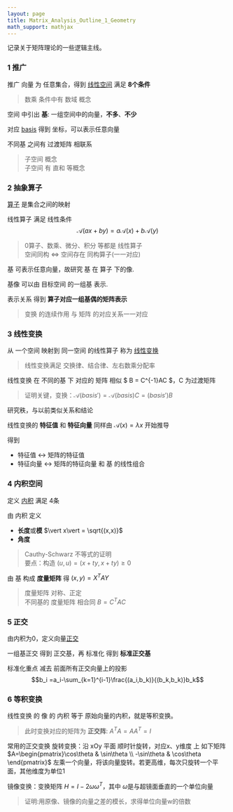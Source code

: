 ```yaml
---
layout: page
title: Matrix_Analysis_Outline_1_Geometry
math_support: mathjax
---
```



记录关于矩阵理论的一些逻辑主线。

### 1 推广

推广 向量 为 任意集合，得到 [线性空间](quiver-note-url/12F3DF5A-1F33-4953-B8C2-0E217BEB6231) 满足 **8个条件**

> 数乘 条件中有 数域 概念

空间 中引出
**基**: 一组空间中的向量，**不多**、**不少**

对应 [basis](quiver-note-url/132394FD-6B84-40F9-B87D-68EEF36B2353) 得到 坐标，可以表示任意向量

不同基 之间有 过渡矩阵 相联系

> 子空间 概念  
> 子空间 有 直和 等概念

### 2 抽象算子

[算子](quiver-note-url/EF311FF9-8527-4C97-B2E8-DD88EAE8DFB3) 是集合之间的映射

线性算子 满足 线性条件 $$\mathscr A(ax+by) = a\mathscr A(x) + b\mathscr A(y)$$

> 0算子、数乘、微分、积分 等都是 线性算子  
> 空间同构 $\Leftrightarrow$ 空间存在 同构算子(一一对应)

基 可表示任意向量，故研究 基 在 算子 下的像.

基像 可以由 目标空间 的一组基 表示.

表示关系 得到 **算子对应一组基偶的矩阵表示**

> 变换 的连续作用 与 矩阵 的对应关系一一对应

### 3 线性变换

从 一个空间 映射到 同一空间 的线性算子 称为 [线性变换](quiver-note-url/68A84243-5ED3-47A3-90ED-7F906AF725D2)

> 线性变换满足 交换律、结合律、左右数乘分配率

线性变换 在 不同的基 下 对应的 矩阵 相似 $ B = C^{-1}AC $，C 为过渡矩阵

> 证明关键，变换：$\mathscr A(basis')=\mathscr A(basis)C=(basis')B$

研究秩，与以前类似关系和结论

线性变换的 **特征值** 和 **特征向量**
同样由 $\mathscr A(x)=\lambda x$ 开始推导

得到
- 特征值 $\leftrightarrow$ 矩阵的特征值
- 特征向量 $\leftrightarrow$ 矩阵的特征向量 和 基 的线性组合

### 4 内积空间

定义 [内积](quiver-note-url/774661B3-8B80-40CE-90EC-9CAFCAF302C6) 满足 4条

由 内积 定义
- **长度**或**模** $\vert x\vert = \sqrt{(x,x)}$
- **角度**

> Cauthy-Schwarz 不等式的证明  
> 要点：构造 $(u,u) = (x+ty,x+ty) \ge 0$

由 基 构成 **度量矩阵** 得 $(x,y)=X^TAY$

> 度量矩阵 对称、正定  
> 不同基的 度量矩阵 相合同 $B=C^TAC$

### 5 正交

由内积为0，定义向量[正交](quiver-note-url/A60F2759-CFCF-453E-8E02-ACB004269A02)

一组基正交 得到 正交基，再 标准化 得到 **标准正交基**

标准化重点 减去 前面所有正交向量上的投影 $$b_i =a_i-\sum_{k=1}^{i-1}\frac{(a_i,b_k)}{(b_k,b_k)}b_k$$

### 6 等积变换

线性变换 的 像 的 内积 等于 原始向量的内积，就是等积变换。

> 此时变换对应的矩阵为 **正交阵**: $A^TA=AA^T=I$

常用的正交变换
旋转变换：沿 xOy 平面 顺时针旋转，对应x、y维度 上 如下矩阵
$A=\begin{pmatrix}\cos\theta & \sin\theta \\ -\sin\theta & \cos\theta \end{pmatrix}$
左乘一个向量，将该向量旋转。若更高维，每次只旋转一个平面，其他维度为单位1

镜像变换：变换矩阵 $H=I-2\omega\omega^T$，其中 $\omega$是与超镜面垂直的一个单位向量
> 证明:用原像、镜像的向量之差的模长，求得单位向量w的倍数


